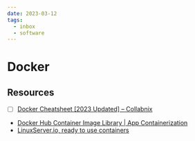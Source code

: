 ```yaml
---
date: 2023-03-12
tags:
  - inbox
  - software
---
```


# Docker


## Resources

- [ ] [Docker Cheatsheet \[2023 Updated\] – Collabnix](https://collabnix.com/docker-cheatsheet/)
- [Docker Hub Container Image Library | App Containerization](https://hub.docker.com/)
- [LinuxServer.io, ready to use containers](https://docs.linuxserver.io/)

